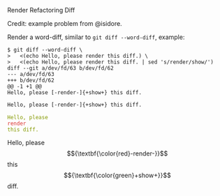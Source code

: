 Render Refactoring Diff

Credit: example problem from @isidore.

Render a word-diff, similar to `git diff --word-diff`, example:

```shell
$ git diff --word-diff \
>   <(echo Hello, please render this diff.) \
>   <(echo Hello, please render this diff. | sed 's/render/show/')
diff --git a/dev/fd/63 b/dev/fd/62
--- a/dev/fd/63
+++ b/dev/fd/62
@@ -1 +1 @@
Hello, please [-render-]{+show+} this diff.
```

```diff
Hello, please [-render-]{+show+} this diff.
```

<code style="color: #859900;">Hello, please </code><code style="color: #dc322f;">render</code><code style="color: #859900;"> this diff.</code>

Hello, please $${\textbf{\color{red}-render-}}$$ this $${\textbf{\color{green}+show+}}$$ diff.

